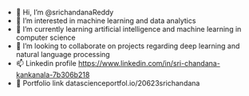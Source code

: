 - 👋 Hi, I’m @srichandanaReddy
- 👀 I’m interested in machine learning and data analytics
- 🌱 I’m currently learning artificial intelligence and machine learning in computer science
- 💞️ I’m looking to collaborate on projects regarding deep learning and natural language processing
- 📫 Linkedin profile https://www.linkedin.com/in/sri-chandana-kankanala-7b306b218
- 📌 Portfolio link datascienceportfol.io/20623srichandana
  
<!---
srichandana116/srichandana116 is a ✨ special ✨ repository because its `README.md` (this file) appears on your GitHub profile.
You can click the Preview link to take a look at your changes.
--->
